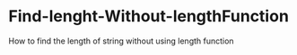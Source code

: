 # Find-lenght-Without-lengthFunction
How to find the length of string without using length function
